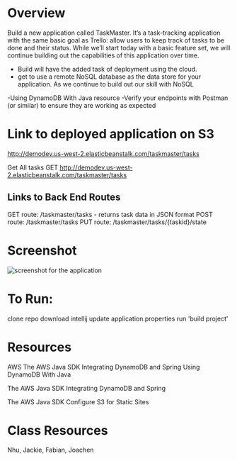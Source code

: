 # Overview
Build a new application called TaskMaster. 
It’s a task-tracking application with the same basic goal as Trello: allow
 users to keep track of tasks to be done and their status. While we’ll start
  today with a basic feature set, we will continue building out the capabilities
   of this application over time.

 - Build will have the added task of deployment using the cloud.
 - get to use a remote NoSQL database as the data store for your application. As we continue to build out our skill 
with NoSQL

-Using DynamoDB With Java resource
-Verify your endpoints with Postman (or similar) 
 to ensure they are working as expected
 
 # Link to deployed application on S3
 http://demodev.us-west-2.elasticbeanstalk.com/taskmaster/tasks
 
 
Get All tasks
 GET http://demodev.us-west-2.elasticbeanstalk.com/taskmaster/tasks
 
 ## Links to Back End Routes
 GET route: /taskmaster/tasks - returns task data in JSON format
 POST route: /taskmaster/tasks
 PUT route: /taskmaster/tasks/{taskid}/state
 
 
# Screenshot

 ![screenshot for the application](../taskmaster/assets/screenshot.png)
 
 
 # To Run:
 clone repo
 download intellij
 update application.properties
 run 'build project'
 
# Resources
AWS
The AWS Java SDK
Integrating DynamoDB and Spring
Using DynamoDB With Java

The AWS Java SDK
Integrating DynamoDB and Spring

The AWS Java SDK
Configure S3 for Static Sites

# Class Resources
Nhu, Jackie, Fabian, Joachen

